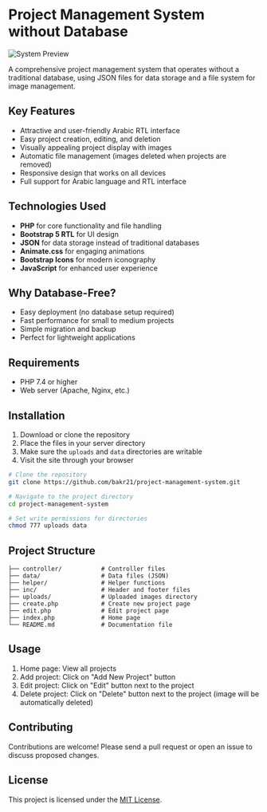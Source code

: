 # Project Management System without Database

![System Preview](screenshots/preview.png)

A comprehensive project management system that operates without a traditional database, using JSON files for data storage and a file system for image management.

## Key Features

- Attractive and user-friendly Arabic RTL interface
- Easy project creation, editing, and deletion
- Visually appealing project display with images
- Automatic file management (images deleted when projects are removed)
- Responsive design that works on all devices
- Full support for Arabic language and RTL interface

## Technologies Used

- **PHP** for core functionality and file handling
- **Bootstrap 5 RTL** for UI design
- **JSON** for data storage instead of traditional databases
- **Animate.css** for engaging animations
- **Bootstrap Icons** for modern iconography
- **JavaScript** for enhanced user experience

## Why Database-Free?

- Easy deployment (no database setup required)
- Fast performance for small to medium projects
- Simple migration and backup
- Perfect for lightweight applications

## Requirements

- PHP 7.4 or higher
- Web server (Apache, Nginx, etc.)

## Installation

1. Download or clone the repository
2. Place the files in your server directory
3. Make sure the `uploads` and `data` directories are writable
4. Visit the site through your browser

```bash
# Clone the repository
git clone https://github.com/bakr21/project-management-system.git

# Navigate to the project directory
cd project-management-system

# Set write permissions for directories
chmod 777 uploads data
```

## Project Structure

```
├── controller/           # Controller files
├── data/                 # Data files (JSON)
├── helper/               # Helper functions
├── inc/                  # Header and footer files
├── uploads/              # Uploaded images directory
├── create.php            # Create new project page
├── edit.php              # Edit project page
├── index.php             # Home page
└── README.md             # Documentation file
```

## Usage

1. Home page: View all projects
2. Add project: Click on "Add New Project" button
3. Edit project: Click on "Edit" button next to the project
4. Delete project: Click on "Delete" button next to the project (image will be automatically deleted)

## Contributing

Contributions are welcome! Please send a pull request or open an issue to discuss proposed changes.

## License

This project is licensed under the [MIT License](LICENSE).
